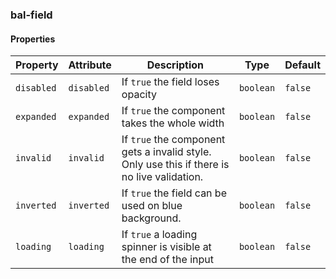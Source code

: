 ### bal-field
 
#### Properties

| Property   | Attribute  | Description                                                                                 | Type      | Default |
| ---------- | ---------- | ------------------------------------------------------------------------------------------- | --------- | ------- |
| `disabled` | `disabled` | If `true` the field loses opacity                                                           | `boolean` | `false` |
| `expanded` | `expanded` | If `true` the component takes the whole width                                               | `boolean` | `false` |
| `invalid`  | `invalid`  | If `true` the component gets a invalid style. Only use this if there is no live validation. | `boolean` | `false` |
| `inverted` | `inverted` | If `true` the field can be used on blue background.                                         | `boolean` | `false` |
| `loading`  | `loading`  | If `true` a loading spinner is visible at the end of the input                              | `boolean` | `false` |


 